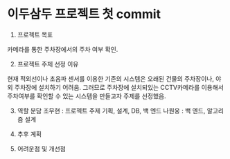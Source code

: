 # 이두삼두 프로젝트 첫 commit

1. 프로젝트 목표

  카메라를 통한 주차장에서의 주차 여부 확인.

2. 프로젝트 주제 선정 이유

  현재 적외선이나 초음파 센서를 이용한 기존의 시스템은 오래된 건물의 주차장이나, 야외 주차장에
  설치하기 어려움. 그러므로 주차장에 설치되있는 CCTV카메라를 이용해서 주차여부를 확인할 수 있는 시스템을 만들고자 주제를 선정했음.

3. 역할 분담
  조무현 : 프로젝트 주제 기획, 설계, DB, 백 엔드
  나원웅 : 백 엔드, 알고리즘 설계

4. 추후 계획
5. 어려운점 및 개선점

